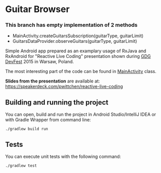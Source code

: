 Guitar Browser
==============

### This branch has empty implementation of 2 methods

- MainActivity.createGuitarsSubscription(guitarType, guitarLimit)
- GuitarsDataProvider.observeGuitars(guitarType, guitarLimit)

Simple Android app prepared as an examplary usage of RxJava and RxAndroid for "Reactive Live Coding" presentation shown during [GDG DevFest](http://devfest.pl) 2015 in Warsaw, Poland.

The most interesting part of the code can be found in [MainActivity](https://github.com/pwittchen/guitar-browser/blob/master/app/src/main/java/com/pwittchen/guitar/browser/ui/MainActivity.java) class.

**Slides from the presentation** are available at: https://speakerdeck.com/pwittchen/reactive-live-coding

Building and running the project
--------------------------------

You can open, build and run the project in Android Studio/IntelliJ IDEA or with Gradle Wrapper from command line:

```
./gradlew build run
```

Tests
-----

You can execute unit tests with the following command:

```
./gradlew test
```